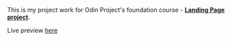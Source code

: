 This is my project work for Odin Project's foundation course - [**Landing Page project**](https://www.theodinproject.com/lessons/foundations-landing-page).

Live preview [here](https://odin-project-works.github.io/foundations-flexbox-landingpage/)
